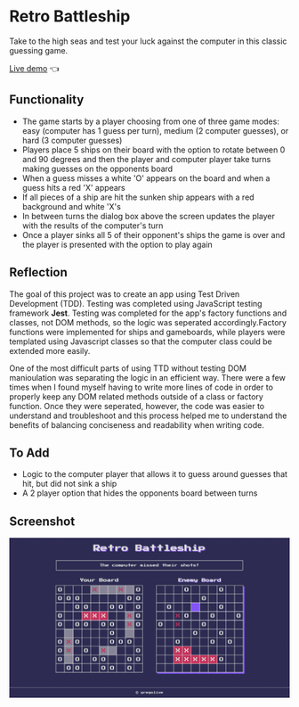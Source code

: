 # Retro Battleship

Take to the high seas and test your luck against the computer in this classic guessing game.

[Live demo](https://gregolive.github.io/battleship/) 👈

## Functionality

- The game starts by a player choosing from one of three game modes: easy (computer has 1 guess per turn), medium (2 computer guesses), or hard (3 computer guesses)
- Players place 5 ships on their board with the option to rotate between 0 and 90 degrees and then the player and computer player take turns making guesses on the opponents board
- When a guess misses a white 'O' appears on the board and when a guess hits a red 'X' appears
- If all pieces of a ship are hit the sunken ship appears with a red background and white 'X's
- In between turns the dialog box above the screen updates the player with the results of the computer's turn
- Once a player sinks all 5 of their opponent's ships the game is over and the player is presented with the option to play again

## Reflection

The goal of this project was to create an app using Test Driven Development (TDD). Testing was completed using JavaScript testing framework **Jest**. Testing was completed for the app's factory functions and classes, not DOM methods, so the logic was seperated accordingly.Factory functions were implemented for ships and gameboards, while players were templated using Javascript classes so that the computer class could be extended more easily.

One of the most difficult parts of using TTD without testing DOM manioulation was separating the logic in an efficient way. There were a few times when I found myself having to write more lines of code in order to properly keep any DOM related methods outside of a class or factory function. Once they were seperated, however, the code was easier to understand and troubleshoot and this process helped me to understand the benefits of balancing conciseness and readability when writing code.

## To Add

- Logic to the computer player that allows it to guess around guesses that hit, but did not sink a ship
- A 2 player option that hides the opponents board between turns 

## Screenshot

<img src="./screenshot.jpg" alt="retro battleship screenshot">